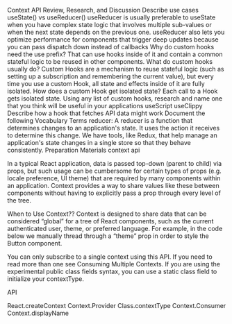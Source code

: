 Context API
Review, Research, and Discussion
Describe use cases useState() vs useReducer()
useReducer is usually preferable to useState when you have complex state logic that involves multiple sub-values or when the next state depends on the previous one. useReducer also lets you optimize performance for components that trigger deep updates because you can pass dispatch down instead of callbacks
Why do custom hooks need the use prefix?
That can use hooks inside of it and contain a common stateful logic to be reused in other components.
What do custom hooks usually do?
Custom Hooks are a mechanism to reuse stateful logic (such as setting up a subscription and remembering the current value), but every time you use a custom Hook, all state and effects inside of it are fully isolated. How does a custom Hook get isolated state? Each call to a Hook gets isolated state.
Using any list of custom hooks, research and name one that you think will be useful in your applications
useScript
useClippy Describe how a hook that fetches API data might work
Document the following Vocabulary Terms
reducer: A reducer is a function that determines changes to an application's state. It uses the action it receives to determine this change. We have tools, like Redux, that help manage an application's state changes in a single store so that they behave consistently.
Preparation Materials
context api

In a typical React application, data is passed top-down (parent to child) via props, but such usage can be cumbersome for certain types of props (e.g. locale preference, UI theme) that are required by many components within an application. Context provides a way to share values like these between components without having to explicitly pass a prop through every level of the tree.

When to Use Context?? Context is designed to share data that can be considered “global” for a tree of React components, such as the current authenticated user, theme, or preferred language. For example, in the code below we manually thread through a “theme” prop in order to style the Button component.

You can only subscribe to a single context using this API. If you need to read more than one see Consuming Multiple Contexts. If you are using the experimental public class fields syntax, you can use a static class field to initialize your contextType.

API

React.createContext
Context.Provider
Class.contextType
Context.Consumer
Context.displayName